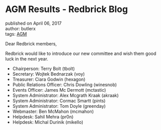 # AGM Results - Redbrick Blog
published on April 06, 2017  
author: butlerx  
tags: [AGM](https://blog.redbrick.dcu.ie/tags/agm)

Dear Redbrick members,

Redbrick would like to introduce our new committee and wish them good luck in the next year.

*   Chairperson: Terry Bolt (tbolt)
*   Secretary: Wojtek Bednarzak (voy)
*   Treasurer: Ciara Godwin (hexagon)
*   Public Relations Officer: Chris Dowling (winesnob)
*   Events Officer: James Mc Dermott (mctastic)
*   System Administrator: Alex Mcgrath Kraak (akraak)
*   System Administrator: Cormac Smartt (pints)
*   System Administrator: Tom Doyle (greenday)
*   Webmaster: Ben McMahon (mcmahon)
*   Helpdesk: Sahil Mehra (pr0n)
*   Helpdesk: Michal Durinik (mikello)